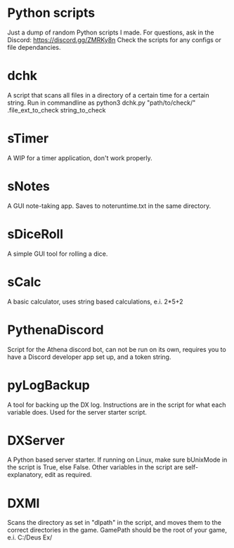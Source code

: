 # Python scripts

Just a dump of random Python scripts I made.
For questions, ask in the Discord: https://discord.gg/ZMRKy8n
Check the scripts for any configs or file dependancies.

# dchk
A script that scans all files in a directory of a certain time for a certain string.
Run in commandline as  python3 dchk.py "path/to/check/" .file_ext_to_check string_to_check

# sTimer
A WIP for a timer application, don't work properly.

# sNotes
A GUI note-taking app. Saves to noteruntime.txt in the same directory.

# sDiceRoll
A simple GUI tool for rolling a dice.

# sCalc
A basic calculator, uses string based calculations, e.i. 2*5+2

# PythenaDiscord
Script for the Athena discord bot, can not be run on its own, requires you to have a Discord developer app set up, and a token string.

# pyLogBackup
A tool for backing up the DX log. Instructions are in the script for what each variable does.
Used for the server starter script.

# DXServer
A Python based server starter. If running on Linux, make sure bUnixMode in the script is True, else False.
Other variables in the script are self-explanatory, edit as required.

# DXMI
Scans the directory as set in "dlpath" in the script, and moves them to the correct directories in the game. GamePath should be the root of your game, e.i. C:/Deus Ex/
